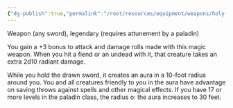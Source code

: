 ```yaml
---
{"dg-publish":true,"permalink":"/root/resources/equipment/weapons/holy-avenger/"}
---
```


Weapon (any sword), legendary (requires attunement by a paladin)

You gain a +3 bonus to attack and damage rolls made with this magic weapon. When you hit a fiend or an undead with it, that creature takes an extra 2d10 radiant damage.

While you hold the drawn sword, it creates an aura in a 10-foot radius around you. You and all creatures friendly to you in the aura have advantage on saving throws against spells and other magical effects. If you have 17 or more levels in the paladin class, the radius o: the aura increases to 30 feet.